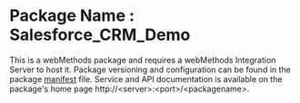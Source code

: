 # Package Name : Salesforce_CRM_Demo
This is a webMethods package and requires a webMethods Integration Server to host it. Package versioning and configuration can be found in the package [manifest](./Salesforce_CRM_Demo/manifest.v3) file. Service and API documentation is available on the package's home page http://&lt;server&gt;:&lt;port&gt;/&lt;packagename>.